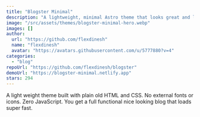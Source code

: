 ```yaml
---
title: "Blogster Minimal"
description: "A lightweight, minimal Astro theme that looks great and loads fast."
image: "/src/assets/themes/blogster-minimal-hero.webp"
images: []
author:
  url: "https://github.com/flexdinesh"
  name: "flexdinesh"
  avatar: "https://avatars.githubusercontent.com/u/5777880?v=4"
categories:
  - "blog"
repoUrl: "https://github.com/flexdinesh/blogster"
demoUrl: "https://blogster-minimal.netlify.app"
stars: 294
---
```


<p>
  A light weight theme built with plain old HTML and CSS. No external fonts or icons. Zero
  JavaScript. You get a full functional nice looking blog that loads super fast.
</p>
